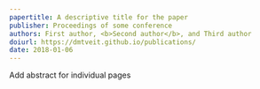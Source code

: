 ```yaml
---
papertitle: A descriptive title for the paper
publisher: Proceedings of some conference
authors: First author, <b>Second author</b>, and Third author
doiurl: https://dmtveit.github.io/publications/
date: 2018-01-06
---
```


Add abstract for individual pages
